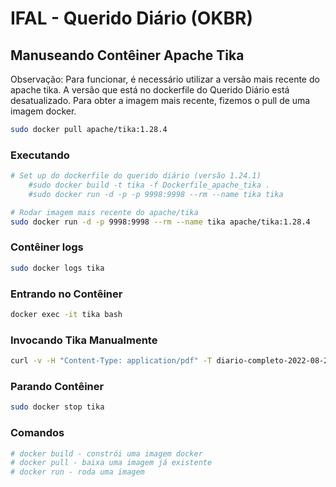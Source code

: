 # IFAL - Querido Diário (OKBR)

## Manuseando Contêiner Apache Tika

Observação: Para funcionar, é necessário utilizar a versão mais recente do apache tika. A versão que está no dockerfile do Querido Diário está desatualizado. Para obter a imagem mais recente, fizemos o pull de uma imagem docker.
```sh
sudo docker pull apache/tika:1.28.4
```
### Executando 

```sh
# Set up do dockerfile do querido diário (versão 1.24.1)
    #sudo docker build -t tika -f Dockerfile_apache_tika .
    #sudo docker run -d -p -p 9998:9998 --rm --name tika tika

# Rodar imagem mais recente do apache/tika
sudo docker run -d -p 9998:9998 --rm --name tika apache/tika:1.28.4
```

### Contêiner logs

```sh
sudo docker logs tika
```

### Entrando no Contêiner
```sh
docker exec -it tika bash
```

### Invocando Tika Manualmente

```sh
curl -v -H "Content-Type: application/pdf" -T diario-completo-2022-08-29.pdf http://localhost:9998/tika
```
### Parando Contêiner

```sh
sudo docker stop tika
```

### Comandos
```sh
# docker build - constrói uma imagem docker
# docker pull - baixa uma imagem já existente
# docker run - roda uma imagem
```
